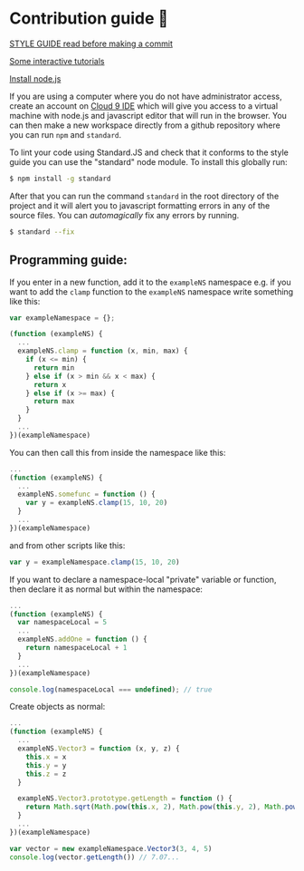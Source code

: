 # Contribution guide :crystal_ball:

[STYLE GUIDE read before making a commit](https://github.com/feross/standard)

[Some interactive tutorials](http://nodeschool.io/#workshoppers)

[Install node.js](https://nodejs.org/en/)

If you are using a computer where you do not have administrator access, create an account on [Cloud 9 IDE](https://c9.io/) which will give you access to a virtual machine with node.js and javascript editor that will run in the browser. You can then make a new workspace directly from a github repository where you can run `npm` and `standard`.

To lint your code using Standard.JS and check that it conforms to the style guide you can use the "standard" node module. To install this globally run:

```bash
$ npm install -g standard
```

After that you can run the command ```standard``` in the root directory of the project and it will alert you to javascript formatting errors in any of the source files. You can *automagically* fix any errors by running.

```bash
$ standard --fix
```

Programming guide:
------------------

If you enter in a new function, add it to the ```exampleNS``` namespace e.g. if you want to add the ```clamp``` function to the ```exampleNS``` namespace write something like this:

```javascript
var exampleNamespace = {};

(function (exampleNS) {
  ...
  exampleNS.clamp = function (x, min, max) {
    if (x <= min) {
      return min
    } else if (x > min && x < max) {
      return x
    } else if (x >= max) {
      return max
    }
  }
  ...
})(exampleNamespace)
```

You can then call this from inside the namespace like this:

```javascript
...
(function (exampleNS) {
  ...
  exampleNS.somefunc = function () {
    var y = exampleNS.clamp(15, 10, 20)
  }
  ...
})(exampleNamespace)
```

and from other scripts like this:

```javascript
var y = exampleNamespace.clamp(15, 10, 20)
```

If you want to declare a namespace-local "private" variable or function, then declare it as normal but within the namespace:

```javascript
...
(function (exampleNS) {
  var namespaceLocal = 5
  ...
  exampleNS.addOne = function () {
    return namespaceLocal + 1
  }
  ...
})(exampleNamespace)

console.log(namespaceLocal === undefined); // true
```

Create objects as normal:

```javascript
...
(function (exampleNS) {
  ...
  exampleNS.Vector3 = function (x, y, z) {
    this.x = x
    this.y = y
    this.z = z
  }

  exampleNS.Vector3.prototype.getLength = function () {
    return Math.sqrt(Math.pow(this.x, 2), Math.pow(this.y, 2), Math.pow(this.z, 2))
  }
  ...
})(exampleNamespace)

var vector = new exampleNamespace.Vector3(3, 4, 5)
console.log(vector.getLength()) // 7.07...
```
